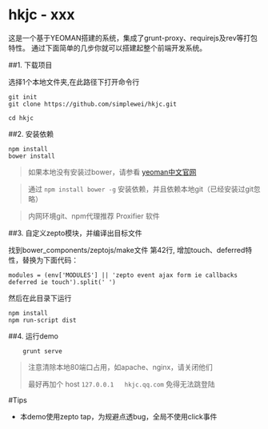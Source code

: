 # hkjc - xxx


这是一个基于YEOMAN搭建的系统，集成了grunt-proxy、requirejs及rev等打包特性。
通过下面简单的几步你就可以搭建起整个前端开发系统。

##1.  下载项目

选择1个本地文件夹,在此路径下打开命令行

	git init
	git clone https://github.com/simplewei/hkjc.git

	cd hkjc

##2.  安装依赖

	npm install
	bower install

> 如果本地没有安装过bower，请参看 [yeoman中文官网](http://yeomanjs.org/) 

> 通过 `npm install bower -g` 安装依赖，并且依赖本地git（已经安装过git忽略）

> 内网环境git、npm代理推荐 Proxifier 软件

##3.  自定义zepto模块，并编译出目标文件

找到bower_components/zeptojs/make文件 第42行, 增加touch、deferred特性，替换为下面代码：

	modules = (env['MODULES'] || 'zepto event ajax form ie callbacks deferred ie touch').split(' ')

然后在此目录下运行

	npm install
	npm run-script dist


##4. 运行demo

		grunt serve
		
>  注意清除本地80端口占用，如apache、nginx，请关闭他们
>  
>  最好再加个 host  `127.0.0.1	hkjc.qq.com`  免得无法跳登陆


#Tips

- 本demo使用zepto tap，为规避点透bug，全局不使用click事件
